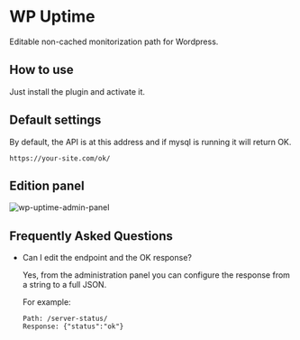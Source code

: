 # WP Uptime

Editable non-cached monitorization path for Wordpress.

## How to use

Just install the plugin and activate it.

## Default settings

By default, the API is at this address and if mysql is running it will return OK.

```
https://your-site.com/ok/
```

## Edition panel

![wp-uptime-admin-panel](https://user-images.githubusercontent.com/26112509/226600732-58bdf02b-cb17-4acb-87f9-f997b38ff923.png)


## Frequently Asked Questions

* Can I edit the endpoint and the OK response?

    Yes, from the administration panel you can configure the response from a string to a full JSON.

    For example:
    ```
    Path: /server-status/
    Response: {"status":"ok"}
    ```
